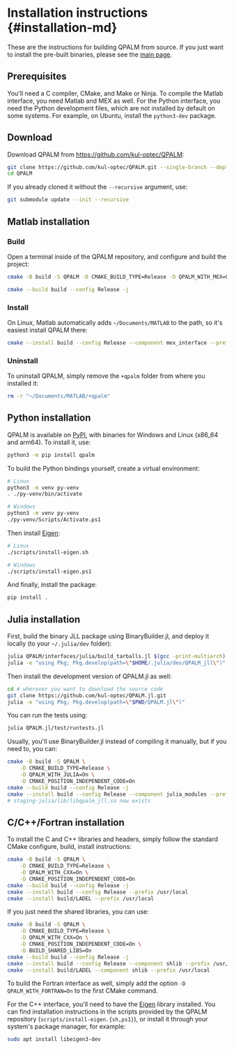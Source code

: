 # Installation instructions {#installation-md}

These are the instructions for building QPALM from source. If you just want to
install the pre-built binaries, please see the [main page](index.html).

## Prerequisites

You'll need a C compiler, CMake, and Make or Ninja. 
To compile the Matlab interface, you need Matlab and MEX as well. For the Python
interface, you need the Python development files, which are not installed by
default on some systems. For example, on Ubuntu, install the `python3-dev`
package.

## Download

Download QPALM from <https://github.com/kul-optec/QPALM>:

```sh
git clone https://github.com/kul-optec/QPALM.git --single-branch --depth 1 --recursive
cd QPALM
```
If you already cloned it without the `--recursive` argument, use:
```sh
git submodule update --init --recursive
```

## Matlab installation

### Build

Open a terminal inside of the QPALM repository, and configure and build the 
project:

```sh
cmake -B build -S QPALM -D CMAKE_BUILD_TYPE=Release -D QPALM_WITH_MEX=On -D CMAKE_POSITION_INDEPENDENT_CODE=On
```
```sh
cmake --build build --config Release -j
```

### Install

On Linux, Matlab automatically adds `~/Documents/MATLAB` to the path, so it's easiest install QPALM there:

```sh
cmake --install build --config Release --component mex_interface --prefix ~/Documents/MATLAB
```

### Uninstall

To uninstall QPALM, simply remove the `+qpalm` folder from where you installed it:

```sh
rm -r "~/Documents/MATLAB/+qpalm"
```

## Python installation

QPALM is available on [PyPI](https://pypi.org/project/qpalm/), with binaries
for Windows and Linux (x86_64 and arm64). To install it, use:
```sh
python3 -m pip install qpalm
```

To build the Python bindings yourself, create a virtual environment:
```sh
# Linux
python3 -m venv py-venv
. ./py-venv/bin/activate
```
```sh
# Windows
python3 -m venv py-venv
./py-venv/Scripts/Activate.ps1
```
Then install [Eigen](https://eigen.tuxfamily.org):
```sh
# Linux
./scripts/install-eigen.sh
```
```sh
# Windows
./scripts/install-eigen.ps1
```
And finally, install the package:
```sh
pip install .
```

## Julia installation

First, build the binary JLL package using BinaryBuilder.jl, and deploy it 
locally (to your `~/.julia/dev` folder):
```sh
julia QPALM/interfaces/julia/build_tarballs.jl $(gcc -print-multiarch) --deploy=local
julia -e "using Pkg; Pkg.develop(path=\"$HOME/.julia/dev/QPALM_jll\")"
```

Then install the development version of QPALM.jl as well:
```sh
cd # wherever you want to download the source code
git clone https://github.com/kul-optec/QPALM.jl.git
julia -e "using Pkg; Pkg.develop(path=\"$PWD/QPALM.jl\")"
```

You can run the tests using:
```sh
julia QPALM.jl/test/runtests.jl
```

Usually, you'll use BinaryBuilder.jl instead of compiling it manually, but if
you need to, you can:
```sh
cmake -B build -S QPALM \
    -D CMAKE_BUILD_TYPE=Release \
    -D QPALM_WITH_JULIA=On \
    -D CMAKE_POSITION_INDEPENDENT_CODE=On
cmake --build build --config Release -j
cmake --install build --config Release --component julia_modules --prefix $PWD/staging-julia
# staging-julia/lib/libqpalm_jll.so now exists
```

## C/C++/Fortran installation

To install the C and C++ libraries and headers, simply follow the standard
CMake configure, build, install instructions:

```sh
cmake -B build -S QPALM \
    -D CMAKE_BUILD_TYPE=Release \
    -D QPALM_WITH_CXX=On \
    -D CMAKE_POSITION_INDEPENDENT_CODE=On
cmake --build build --config Release -j
cmake --install build --config Release --prefix /usr/local
cmake --install build/LADEL --prefix /usr/local
```

If you just need the shared libraries, you can use:
```sh
cmake -B build -S QPALM \
    -D CMAKE_BUILD_TYPE=Release \
    -D QPALM_WITH_CXX=On \
    -D CMAKE_POSITION_INDEPENDENT_CODE=On \
    -D BUILD_SHARED_LIBS=On
cmake --build build --config Release -j
cmake --install build --config Release --component shlib --prefix /usr/local
cmake --install build/LADEL --component shlib --prefix /usr/local
```

To build the Fortran interface as well, simply add the option 
`-D QPALM_WITH_FORTRAN=On` to the first CMake command.

For the C++ interface, you'll need to have the [Eigen](https://eigen.tuxfamily.org)
library installed. You can find installation instructions in the scripts 
provided by the QPALM repository (`scripts/install-eigen.{sh,ps1}`), or install
it through your system's package manager, for example:

```sh
sudo apt install libeigen3-dev
```
